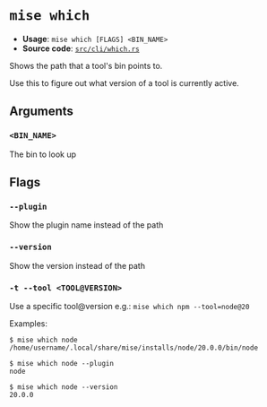 # `mise which`

- **Usage**: `mise which [FLAGS] <BIN_NAME>`
- **Source code**: [`src/cli/which.rs`](https://github.com/jdx/mise/blob/main/src/cli/which.rs)

Shows the path that a tool's bin points to.

Use this to figure out what version of a tool is currently active.

## Arguments

### `<BIN_NAME>`

The bin to look up

## Flags

### `--plugin`

Show the plugin name instead of the path

### `--version`

Show the version instead of the path

### `-t --tool <TOOL@VERSION>`

Use a specific tool@version
e.g.: `mise which npm --tool=node@20`

Examples:

```
$ mise which node
/home/username/.local/share/mise/installs/node/20.0.0/bin/node
```

```
$ mise which node --plugin
node
```

```
$ mise which node --version
20.0.0
```
